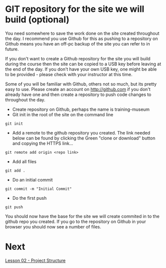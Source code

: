 # GIT repository for the site we will build (optional)

You need somewhere to save the work done on the site created throughout the day. I recommend you use Github for this as pushing to a repository on Github means you have an off-pc backup of the site you can refer to in future.

If you don't want to create a Github repository for the site you will build during the course then the site can be copied to a USB key before leaving at the end of the day. If you don't have your own USB key, one might be able to be provided - please check with your instructor at this time.

Some of you will be familiar with Github, others not so much, but its pretty easy to use. Please create an account on <a href="http://github.com" target="_blank">http://github.com</a> if you don't already have one and then create a repository to push code changes to throughout the day.

* Create repository on Github, perhaps the name is training-museum
* Git init in the root of the site on the command line
```
git init
```
* Add a remote to the github repository you created. The link needed below can be found by clicking the Green "clone or download" button and copying the HTTPS link...
```
git remote add origin <repo link>
```
* Add all files
```
git add .
```
* Do an initial commit
```
git commit -m "Initial Commit"
```
* Do the first push
```
git push
```

You should now have the base for the site we will create commited in to the github repo you created. If you go to the repository on Github in your browser you should now see a number of files.

# Next

[Lesson 02 - Project Structure](02_SiteProjectStructure.md)